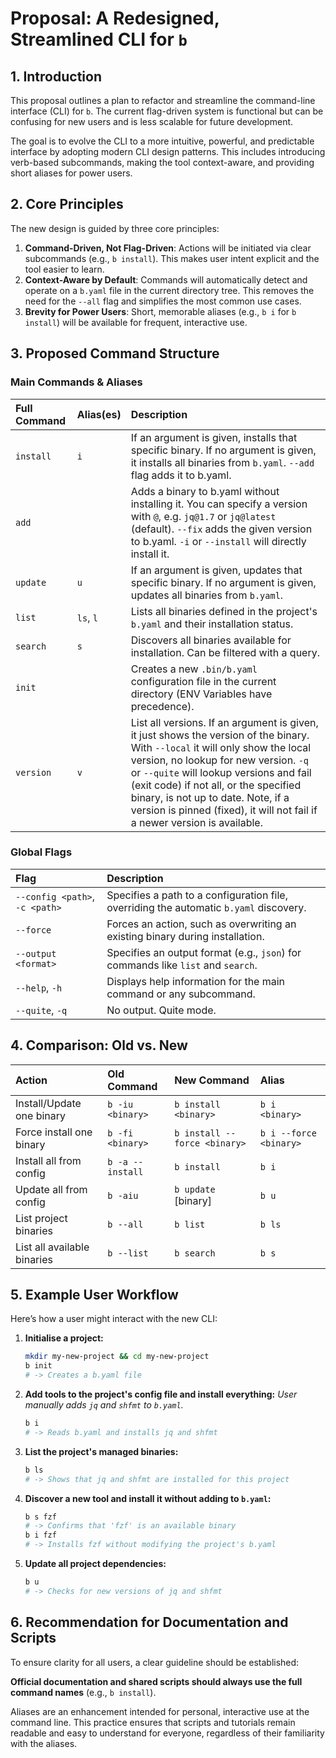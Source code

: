 # Proposal: A Redesigned, Streamlined CLI for `b`

## 1. Introduction

This proposal outlines a plan to refactor and streamline the command-line interface (CLI) for `b`. The current flag-driven system is functional but can be confusing for new users and is less scalable for future development.

The goal is to evolve the CLI to a more intuitive, powerful, and predictable interface by adopting modern CLI design patterns. This includes introducing verb-based subcommands, making the tool context-aware, and providing short aliases for power users.

## 2. Core Principles

The new design is guided by three core principles:

1.  **Command-Driven, Not Flag-Driven**: Actions will be initiated via clear subcommands (e.g., `b install`). This makes user intent explicit and the tool easier to learn.
2.  **Context-Aware by Default**: Commands will automatically detect and operate on a `b.yaml` file in the current directory tree. This removes the need for the `--all` flag and simplifies the most common use cases.
3.  **Brevity for Power Users**: Short, memorable aliases (e.g., `b i` for `b install`) will be available for frequent, interactive use.

## 3. Proposed Command Structure

### Main Commands & Aliases

| Full Command | Alias(es) | Description                                                                                                          |
| :----------- | :-------- | :------------------------------------------------------------------------------------------------------------------- |
| `install`    | `i`       | If an argument is given, installs that specific binary. If no argument is given, it installs all binaries from `b.yaml`. `--add` flag adds it to b.yaml. |
| `add` |  | Adds a binary to b.yaml without installing it. You can specify a version with `@`, e.g. `jq@1.7` or `jq@latest` (default). `--fix` adds the given version to b.yaml. `-i` or `--install` will directly install it. |
| `update`     | `u`       | If an argument is given, updates that specific binary. If no argument is given, updates all binaries from `b.yaml`. |
| `list`       | `ls`, `l` | Lists all binaries defined in the project's `b.yaml` and their installation status.                                  |
| `search`     | `s`       | Discovers all binaries available for installation. Can be filtered with a query.                                     |
| `init`       |           | Creates a new `.bin/b.yaml` configuration file in the current directory (ENV Variables have precedence).                                                  |
| `version` | `v` | List all versions. If an argument is given, it just shows the version of the binary. With `--local` it will only show the local version, no lookup for new version. `-q` or `--quite` will lookup versions and fail (exit code) if not all, or the specified binary, is not up to date. Note, if a version is pinned (fixed), it will not fail if a newer version is available. |

### Global Flags

| Flag                            | Description                                                                                  |
| :------------------------------ | :------------------------------------------------------------------------------------------- |
| `--config <path>`, `-c <path>`  | Specifies a path to a configuration file, overriding the automatic `b.yaml` discovery. |
| `--force`                       | Forces an action, such as overwriting an existing binary during installation.                |
| `--output <format>`             | Specifies an output format (e.g., `json`) for commands like `list` and `search`.             |
| `--help`, `-h`                  | Displays help information for the main command or any subcommand.                            |
| `--quite`, `-q` | No output. Quite mode. |

## 4. Comparison: Old vs. New

| Action                       | Old Command        | **New Command** | **Alias** |
| :--------------------------- | :----------------- | :---------------------------- | :---------------------- |
| Install/Update one binary    | `b -iu <binary>`   | `b install <binary>`          | `b i <binary>`          |
| Force install one binary     | `b -fi <binary>`   | `b install --force <binary>`  | `b i --force <binary>`  |
| Install all from config      | `b -a --install`   | `b install`                   | `b i`                   |
| Update all from config       | `b -aiu`           | `b update` [binary]                   | `b u`                   |
| List project binaries        | `b --all`          | `b list`                      | `b ls`                  |
| List all available binaries  | `b --list`         | `b search`                    | `b s`                   |

## 5. Example User Workflow

Here’s how a user might interact with the new CLI:

1.  **Initialise a project:**
    ```sh
    mkdir my-new-project && cd my-new-project
    b init
    # -> Creates a b.yaml file
    ```

2.  **Add tools to the project's config file and install everything:**
    *User manually adds `jq` and `shfmt` to `b.yaml`.*
    ```sh
    b i
    # -> Reads b.yaml and installs jq and shfmt
    ```

3.  **List the project's managed binaries:**
    ```sh
    b ls
    # -> Shows that jq and shfmt are installed for this project
    ```

4.  **Discover a new tool and install it without adding to `b.yaml`:**
    ```sh
    b s fzf
    # -> Confirms that 'fzf' is an available binary
    b i fzf
    # -> Installs fzf without modifying the project's b.yaml
    ```

5.  **Update all project dependencies:**
    ```sh
    b u
    # -> Checks for new versions of jq and shfmt
    ```

## 6. Recommendation for Documentation and Scripts

To ensure clarity for all users, a clear guideline should be established:

**Official documentation and shared scripts should always use the full command names** (e.g., `b install`).

Aliases are an enhancement intended for personal, interactive use at the command line. This practice ensures that scripts and tutorials remain readable and easy to understand for everyone, regardless of their familiarity with the aliases.
